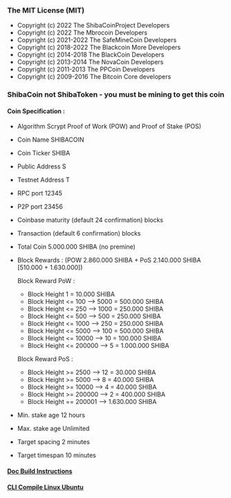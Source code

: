 ### The MIT License (MIT)

* Copyright (c) 2022 The ShibaCoinProject Developers
* Copyright (c) 2022 The Mbrocoin Developers
* Copyright (c) 2021-2022 The SafeMineCoin Developers
* Copyright (c) 2018-2022 The Blackcoin More Developers
* Copyright (c) 2014-2018 The BlackCoin Developers
* Copyright (c) 2013-2014 The NovaCoin Developers
* Copyright (c) 2011-2013 The PPCoin Developers
* Copyright (c) 2009-2016 The Bitcoin Core developers

<!--
**Fast. Simple. Secure. The Global Crypto Payment** is a ✨ _special_ ✨ repository because its `README.md` (this file) appears on your GitHub profile.

Here are some ideas to get you started:

- 🔭 I’m currently working on ...
- 🌱 I’m currently learning ...
- 👯 I’m looking to collaborate on ...
- 🤔 I’m looking for help with ...
- 💬 Ask me about ...
- 📫 How to reach me: ...
- 😄 Pronouns: ...
- ⚡ Fun fact: ...
-->
### ShibaCoin not ShibaToken - you must be mining to get this coin

#### Coin Specification :
* Algorithm    Scrypt Proof of Work (POW) and Proof of Stake (POS)
* Coin Name    SHIBACOIN
* Coin Ticker  SHIBA
* Public Address  S
* Testnet Address T
* RPC port	12345
* P2P port	23456
* Coinbase maturity (default 24 confirmation) blocks
* Transaction (default 6 confirmation) blocks

* Total Coin 5.000.000 SHIBA (no premine)
* Block Rewards : (POW 2.860.000 SHIBA + PoS 2.140.000 SHIBA [510.000 + 1.630.000])
	
	Block Reward PoW : 
	* Block Height 1 = 10.000 SHIBA
	* Block Height <= 100 --> 5000 = 500.000 SHIBA
	* Block Height <= 250 --> 1000 = 250.000 SHIBA
	* Block Height <= 500 --> 500 = 250.000 SHIBA
	* Block Height <= 1000 --> 250 = 250.000 SHIBA
	* Block Height <= 5000 --> 100 = 500.000 SHIBA
	* Block Height <= 10000 --> 10 = 100.000 SHIBA
	* Block Height <= 200000 --> 5 = 1.000.000 SHIBA

	Block Reward PoS : 
	* Block Height >= 2500 --> 12 = 30.000 SHIBA
	* Block Height >= 5000 --> 8 = 40.000 SHIBA
	* Block Height >= 10000 --> 4 = 40.000 SHIBA
	* Block Height >= 200000 --> 2 = 400.000 SHIBA
	* Block Height == 200001 --> 1.630.000 SHIBA
*  Min. stake age   12 hours
*  Max. stake age   Unlimited
* Target spacing    2 minutes
* Target timespan   10 minutes

#### [Doc Build Instructions](https://github.com/shibacoinproject/shibacoin/tree/master/doc)
#### [CLI Compile Linux Ubuntu](https://github.com/shibacoinproject/shibacoin/wiki/CLI-Compile-Linux-Ubuntu-18.04-or-20.04-LTS)

